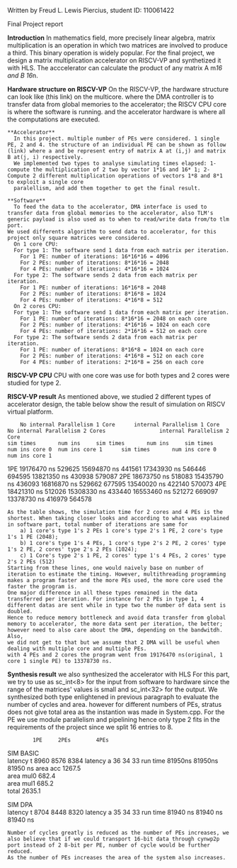 Written by Freud L. Lewis Piercius, student ID: 110061422

Final Project report

**Introduction**
    In mathematics field, more precisely linear algebra, matrix multiplication is an operation in which two matrices are involved to produce a third. This binary operation is widely popular. 
	For the final project, we design a matrix multiplication accelerator on RISCV-VP and synthetized it with HLS. The acccelerator can calculate the product of any matrix A m*16 and B 16*n. 
    
    
 **Hardware structure on RISCV-VP**
    On the RISCV-VP, the hardware structure can look like (this link) on the multicore. where the DMA controller is to transfer data from global memories to the accelerator; 
    the RISCV CPU core is where the software is running. and the accelerator hardware is where all the computations are executed. 
   
    **Accelerator**
      In this project. multiple number of PEs were considered. 1 single PE, 2 and 4. the structure of an individual PE can be shown as follow (link) where a and be represent entry of matrix A at (i,j) and matrix B at(j, i) respectively.
      We implemented two types to analyse simulating times elapsed: 1- compute the multiplication of 2 two by vector 1*16 and 16* 1; 2- Compute 2 different multiplication operations of vectors 1*8 and 8*1 to exploit a single core 
      paralellism, and add them together to get the final result. 
      
    **Software**
      To feed the data to the accelerator, DMA interface is used to transfer data from global memories to the accelerator, also TLM's generic payload is also used as to when to read/write data from/to tlm port. 
	We used differents algorithm to send data to accelerator, for this project only square matrices were considered.
      On 1 core CPU:
      For type 1: The software send 1 data from each matrix per iteration.
        For 1 PE: number of iterations: 16*16*16 = 4096
        For 2 PEs: number of iterations: 8*16*16 = 2048
        For 4 PEs: number of iterations: 4*16*16 = 1024
      For type 2: The software sends 2 data from each matrix per iteration.
        For 1 PE: number of iterations: 16*16*8 = 2048
        For 2 PEs: number of iterations: 8*16*8 = 1024
        For 4 PEs: number of iterations: 4*16*8 = 512
      On 2 cores CPU:
      For type 1: The software send 1 data from each matrix per iteration.
        For 1 PE: number of iterations: 8*16*16 = 2048 on each core
        For 2 PEs: number of iterations: 4*16*16 = 1024 on each core
        For 4 PEs: number of iterations: 2*16*16 = 512 on each core
      For type 2: The software sends 2 data from each matrix per iteration.
        For 1 PE: number of iterations: 8*16*8 = 1024 on each core
        For 2 PEs: number of iterations: 4*16*8 = 512 on each core 
        For 4 PEs: number of iterations: 2*16*8 = 256 on each core
    
    
 **RISCV-VP CPU**
    CPU with one core was use for both types and 2 cores were studied for type 2.  
   
 
**RISCV-VP result**
    As mentioned above, we studied 2 different types of accelerator design, the table below show the result of simulation on RISCV virtual platform. 
    
    	No internal Parallelism 1 Core		internal Parallelism 1 Core		No internal Parallelism 2 Cores					internal Parallelism 2 Core				
	sim times		num ins		sim times		num ins		sim times		num ins core 0	num ins core 1		sim times		num ins core 0	num ins core 1
1PE	19176470 ns		529625		15694870 ns		441561		17343930 ns		546446		694595		 	13821350 ns		430938		579087
2PE	18673750 ns		518083		15435790 ns		436093		16816870 ns		529662		677595			13540020 ns		422140		570073
4PE	18421310 ns		512026		15308330 ns		433440		16553460 ns		521272		669097			13378730 ns		416979		564578


	As the table shows, the simulation time for 2 cores and 4 PEs is the shortest. When taking closer looks and according to what was explained in software part, total number of iterations are same for
		a) 1 core's type 1's 2 PEs 1 core's type 2's 1 PE, 2 core's type 1's 1 PE (2048); 
		b) 1 core's type 1's 4 PEs, 1 core's type 2's 2 PE, 2 cores' type 1's 2 PE, 2 cores' type 2's 2 PEs (1024);
		c) 1 Core's type 2's 1 PE, 2 cores' type 1's 4 PEs, 2 cores' type 2's 2 PEs (512)
	Starting from these lines, one would naively base on number of iteration to estimate the timing. However, multithreading programming makes a program faster and the more PEs used, the more core used the faster the program is.
	One major difference in all these types remained in the data transferred per iteration. For instance for 2 PEs in type 1, 4 different datas are sent while in type two the number of data sent is doubled.
	Hence to reduce memory bottleneck and avoid data transfer from global memory to accelerator, the more data sent per iteration, the better; however need to also care about the DMA, depending on the bandwitdh. Also,
	we did not get to that but we assume that 2 DMA will be useful when dealing with multiple core and multiple PEs.  
	with 4 PEs and 2 cores the program went from 19176470 ns(original, 1 core 1 single PE) to 13378730 ns.    


**Synthesis result**
   we also synthesized the accelerator with HLS
	For this part, we try to use as sc_int<8> for the input from software to hardware since the range of the matrices' values is small and sc_int<32> for the output. We synthesized both type enlightened in previous paragraph
	to evaluate the number of cycles and area. however for different numbers of PEs, stratus does not give total area as the instantion was made in System.cpp. For the PE we use module parallelism and pipelining hence only type 2
	fits in the requirements of the project since we split 16 entries to 8.  

			1PE		2PEs		4PEs
SIM BASIC			
latency t		8960		8576		8384
latency a		36		34		33
run time		81950ns		81950ns		81950 ns
area acc		1267.5		
area mul0		682.4		
area mul1		685.2		
total			2635.1		
				
				
SIM DPA				
latency t		8704		8448		8320
latency a		35		34		33
run time		81940 ns	81940 ns	81940 ns

	Number of cycles greatly is reduced as the number of PEs increases, we also believe that if we could transport 16-bit data through cynwp2p port instead of 2 8-bit per PE, number of cycle would be further reduced.
	As the number of PEs increases the area of the system also increases. 





    




